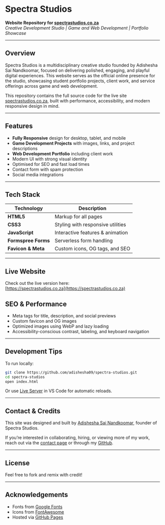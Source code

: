 # Spectra Studios 

**Website Repository for [spectrastudios.co.za](https://spectrastudios.co.za)**  
*Creative Development Studio | Game and Web Development | Portfolio Showcase*

---

## Overview

Spectra Studios is a multidisciplinary creative studio founded by Adishesha Sai Nandkoomar, focused on delivering polished, engaging, and playful digital experiences. This website serves as the official online presence for the studio, showcasing student portfolio projects, client work, and service offerings across game and web development.

This repository contains the full source code for the live site [spectrastudios.co.za](https://spectrastudios.co.za), built with performance, accessibility, and modern responsive design in mind.

---

## Features

- **Fully Responsive** design for desktop, tablet, and mobile
- **Game Development Projects** with images, links, and project descriptions
- **Web Development Portfolio** including client work
- Modern UI with strong visual identity
- Optimised for SEO and fast load times
- Contact form with spam protection
- Social media integrations

---

## Tech Stack

| Technology         | Description                        |
|--------------------|------------------------------------|
| **HTML5**          | Markup for all pages               |
| **CSS3**   | Styling with responsive utilities  |
| **JavaScript** | Interactive features & animation |
| **Formspree Forms**  | Serverless form handling           |
| **Favicon & Meta** | Custom icons, OG tags, and SEO     |

---

## Live Website

Check out the live version here:  
[https://spectrastudios.co.za](https://spectrastudios.co.za)

## SEO & Performance

- Meta tags for title, description, and social previews
- Custom favicon and OG images
- Optimized images using WebP and lazy loading
- Accessibility-conscious contrast, labeling, and keyboard navigation

---

## Development Tips

To run locally:

```bash
git clone https://github.com/adishesha09/spectra-studios.git
cd spectra-studios
open index.html
```

Or use [Live Server](https://marketplace.visualstudio.com/items?itemName=ritwickdey.LiveServer) in VS Code for automatic reloads.

---

## Contact & Credits

This site was designed and built by [Adishesha Sai Nandkoomar](https://www.linkedin.com/in/adishesha-sai-nandkoomar-02850534a/), founder of Spectra Studios.

If you’re interested in collaborating, hiring, or viewing more of my work, reach out via the [contact page](https://spectrastudios.co.za/#contact) or through my [GitHub](https://github.com/adishesha09).

---

## License 
Feel free to fork and remix with credit!

---

## Acknowledgements

- Fonts from [Google Fonts](https://fonts.google.com)
- Icons from [FontAwesome](https://fontawesome.com)
- Hosted via [GitHub Pages](https://www.github.com)
